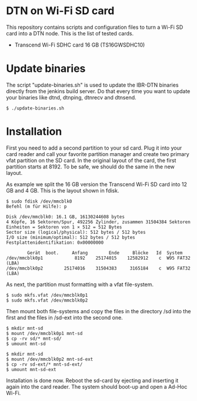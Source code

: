 DTN on Wi-Fi SD card
=========================================

This repository contains scripts and configuration files to turn a Wi-Fi SD card into a DTN node. This is the list of tested cards.

 * Transcend Wi-Fi SDHC card 16 GB (TS16GWSDHC10)

# Update binaries

The script "update-binaries.sh" is used to update the IBR-DTN binaries directly from the jenkins build server. Do that every time you want to update your binaries like dtnd, dtnping, dtnrecv and dtnsend.

```
$ ./update-binaries.sh
```

# Installation

First you need to add a second partition to your sd card. Plug it into your card reader and call your favorite partition manager and create two primary vfat partition on the SD card. In the original layout of the card, the first partition starts at 8192. To be safe, we should do the same in the new layout.

As example we split the 16 GB version the Transcend Wi-Fi SD card into 12 GB and 4 GB. This is the layout shown in fdisk.


```
$ sudo fdisk /dev/mmcblk0
Befehl (m für Hilfe): p

Disk /dev/mmcblk0: 16.1 GB, 16130244608 bytes
4 Köpfe, 16 Sektoren/Spur, 492256 Zylinder, zusammen 31504384 Sektoren
Einheiten = Sektoren von 1 × 512 = 512 Bytes
Sector size (logical/physical): 512 bytes / 512 bytes
I/O size (minimum/optimal): 512 bytes / 512 bytes
Festplattenidentifikation: 0x00000000

        Gerät  boot.     Anfang        Ende     Blöcke   Id  System
/dev/mmcblk0p1            8192    25174015    12582912    c  W95 FAT32 (LBA)
/dev/mmcblk0p2        25174016    31504383     3165184    c  W95 FAT32 (LBA)
```

As next, the partition must formatting with a vfat file-system.

```
$ sudo mkfs.vfat /dev/mmcblk0p1
$ sudo mkfs.vfat /dev/mmcblk0p2
```

Then mount both file-systems and copy the files in the directory /sd into the first and the files in /sd-ext into the second one.

```
$ mkdir mnt-sd
$ mount /dev/mmcblk0p1 mnt-sd
$ cp -rv sd/* mnt-sd/
$ umount mnt-sd
```
```
$ mkdir mnt-sd
$ mount /dev/mmcblk0p2 mnt-sd-ext
$ cp -rv sd-ext/* mnt-sd-ext/
$ umount mnt-sd-ext
```

Installation is done now. Reboot the sd-card by ejecting and inserting it again into the card reader. The system should boot-up and open a Ad-Hoc Wi-Fi.

